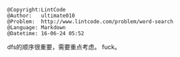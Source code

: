 ```
@Copyright:LintCode
@Author:   ultimate010
@Problem:  http://www.lintcode.com/problem/word-search
@Language: Markdown
@Datetime: 16-06-24 05:52
```

dfs的顺序很重要，需要重点考虑。
fuck。
